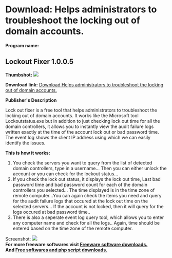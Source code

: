 # Download: Helps administrators to troubleshoot the locking out of domain accounts.

**Program name:**

## Lockout Fixer 1.0.0.5

  
**Thumbshot:** ![](http://www.freewarefiles.com/screenshot/lockout_fixer_md.gif)   
  
**Download link:** [Download Helps administrators to troubleshoot the locking out of domain accounts.](http://freesoftwares.boysofts.com/Lockout-Fixer_program_58145.html)  
  


**Publisher's Description**  
  


Lock out fixer is a free tool that helps administrators to troubleshoot the locking out of domain accounts. It works like the Microsoft tool Lockoutstatus.exe but in addition to just checking lock out time for all the domain controllers, it allows you to instantly view the audit failure logs written exactly at the time of the account lock out or bad password time. The event log shows the client IP address using which we can easily identify the issues. 

**This is how it works:**

  1. You check the servers you want to query from the list of detected domain controllers, type in a username... Then you can either unlock the account or you can check for the lockout status... 
  2. If you check the lock out status, it displays the lock out time, Last bad password time and bad password count for each of the domain controllers you selected... The time displayed is in the time zone of remote computer...You can again check the items you need and query for the audit failure logs that occured at the lock out time on the selected servers... If the account is not locked, then it will query for the logs occured at bad password time.. 
  3. There is also a seperate event log query tool, which allows you to enter any computer name and check for all the logs.. Again, time should be entered based on the time zone of the remote computer. 

  
  
Screenshot: ![](http://www.freewarefiles.com/screenshot/lockout_fixer.gif)   
**For more freeware softwares visit [Freeware software downloads.](http://freesoftwares.boysofts.com/)**   
**And [Free softwares and php script downloads.](http://www.boysofts.com/)**
